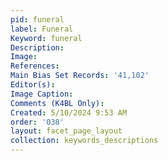 ```yaml
---
pid: funeral
label: Funeral
Keyword: funeral
Description: 
Image: 
References: 
Main Bias Set Records: '41,102'
Editor(s): 
Image Caption: 
Comments (K4BL Only): 
Created: 5/10/2024 9:53 AM
order: '038'
layout: facet_page_layout
collection: keywords_descriptions
---
```

